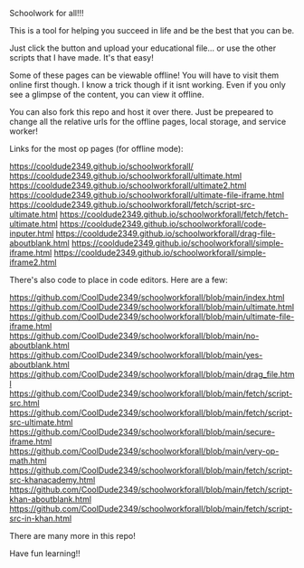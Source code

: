 Schoolwork for all!!! 

This is a tool for helping you succeed in life and be the best that you can be. 

Just click the button and upload your educational file... or use the other scripts that I have made. It's that easy!

Some of these pages can be viewable offline! You will have to visit them online first though. I know a trick though if it isnt working. Even if you only see a glimpse of the content, you can view it offline. 

You can also fork this repo and host it over there. Just be prepeared to change all the relative urls for the offline pages, local storage, and service worker!

Links for the most op pages (for offline mode): 

https://cooldude2349.github.io/schoolworkforall/
https://cooldude2349.github.io/schoolworkforall/ultimate.html
https://cooldude2349.github.io/schoolworkforall/ultimate2.html
https://cooldude2349.github.io/schoolworkforall/ultimate-file-iframe.html
https://cooldude2349.github.io/schoolworkforall/fetch/script-src-ultimate.html
https://cooldude2349.github.io/schoolworkforall/fetch/fetch-ultimate.html
https://cooldude2349.github.io/schoolworkforall/code-inputer.html
https://cooldude2349.github.io/schoolworkforall/drag-file-aboutblank.html
https://cooldude2349.github.io/schoolworkforall/simple-iframe.html
https://cooldude2349.github.io/schoolworkforall/simple-iframe2.html

There's also code to place in code editors. Here are a few: 

https://github.com/CoolDude2349/schoolworkforall/blob/main/index.html
https://github.com/CoolDude2349/schoolworkforall/blob/main/ultimate.html
https://github.com/CoolDude2349/schoolworkforall/blob/main/ultimate-file-iframe.html
https://github.com/CoolDude2349/schoolworkforall/blob/main/no-aboutblank.html
https://github.com/CoolDude2349/schoolworkforall/blob/main/yes-aboutblank.html
https://github.com/CoolDude2349/schoolworkforall/blob/main/drag_file.html
https://github.com/CoolDude2349/schoolworkforall/blob/main/fetch/script-src.html
https://github.com/CoolDude2349/schoolworkforall/blob/main/fetch/script-src-ultimate.html
https://github.com/CoolDude2349/schoolworkforall/blob/main/secure-iframe.html
https://github.com/CoolDude2349/schoolworkforall/blob/main/very-op-math.html
https://github.com/CoolDude2349/schoolworkforall/blob/main/fetch/script-src-khanacademy.html
https://github.com/CoolDude2349/schoolworkforall/blob/main/fetch/script-khan-aboutblank.html
https://github.com/CoolDude2349/schoolworkforall/blob/main/fetch/script-src-in-khan.html

There are many more in this repo!


Have fun learning!!
